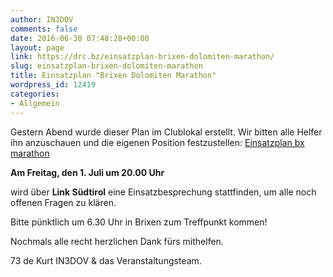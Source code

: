 ```yaml
---
author: IN3DOV
comments: false
date: 2016-06-30 07:48:28+00:00
layout: page
link: https://drc.bz/einsatzplan-brixen-dolomiten-marathon/
slug: einsatzplan-brixen-dolomiten-marathon
title: Einsatzplan "Brixen Dolomiten Marathon"
wordpress_id: 12419
categories:
- Allgemein
---
```


Gestern Abend wurde dieser Plan im Clublokal erstellt. Wir bitten alle Helfer ihn anzuschauen und die eigenen Position festzustellen: [Einsatzplan bx marathon](https://drc.bz/wp-content/uploads/2016/06/Einsatzplan-bx-marathon.pdf)


**Am Freitag, den 1. Juli um 20.00 Uhr**


wird über **Link Südtirol** eine Einsatzbesprechung stattfinden, um alle noch offenen Fragen zu klären.

Bitte pünktlich um 6.30 Uhr in Brixen zum Treffpunkt kommen!

Nochmals alle recht herzlichen Dank fürs mithelfen.

73 de Kurt IN3DOV & das Veranstaltungsteam.
